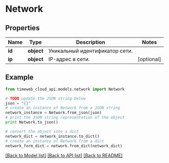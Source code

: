 # Network


## Properties
Name | Type | Description | Notes
------------ | ------------- | ------------- | -------------
**id** | **object** | Уникальный идентификатор сети. | 
**ip** | **object** | IP-адрес в сети. | [optional] 

## Example

```python
from timeweb_cloud_api.models.network import Network

# TODO update the JSON string below
json = "{}"
# create an instance of Network from a JSON string
network_instance = Network.from_json(json)
# print the JSON string representation of the object
print Network.to_json()

# convert the object into a dict
network_dict = network_instance.to_dict()
# create an instance of Network from a dict
network_form_dict = network.from_dict(network_dict)
```
[[Back to Model list]](../README.md#documentation-for-models) [[Back to API list]](../README.md#documentation-for-api-endpoints) [[Back to README]](../README.md)


